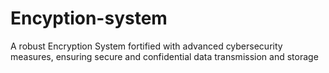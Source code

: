 # Encyption-system
A robust Encryption System fortified with advanced cybersecurity measures, ensuring secure and confidential data transmission and storage
